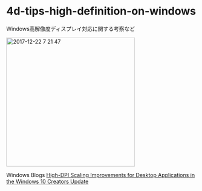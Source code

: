 # 4d-tips-high-definition-on-windows
Windows高解像度ディスプレイ対応に関する考察など

<img width="340" alt="2017-12-22 7 21 47" src="https://user-images.githubusercontent.com/10509075/34280454-12f2bc54-e6fb-11e7-8779-0fc2c3462d0c.png">

Windows Blogs [High-DPI Scaling Improvements for Desktop Applications in the Windows 10 Creators Update](https://blogs.windows.com/buildingapps/2017/04/04/high-dpi-scaling-improvements-desktop-applications-windows-10-creators-update/)
